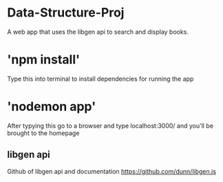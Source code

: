 # Data-Structure-Proj
A web app that uses the libgen api to search and display books. 

# 'npm install'

Type this into terminal to install dependencies for running the app


# 'nodemon app'

After typying this go to a browser and type localhost:3000/ and you'll be brought to the homepage

## libgen api
Github of libgen api and documentation <https://github.com/dunn/libgen.js>